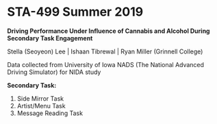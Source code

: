 # STA-499 Summer 2019
**Driving Performance Under Influence of Cannabis and Alcohol During Secondary Task Engagement** 

Stella (Seoyeon) Lee | Ishaan Tibrewal | Ryan Miller (Grinnell College)

Data collected from University of Iowa NADS (The National Advanced Driving Simulator) for NIDA study

**Secondary Task:**

1. Side Mirror Task
2. Artist/Menu Task
3. Message Reading Task